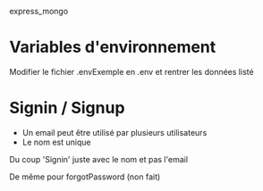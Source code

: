 express_mongo

# Variables d'environnement
Modifier le fichier .envExemple en .env et rentrer les données listé


# Signin / Signup

- Un email peut être utilisé par plusieurs utilisateurs 
- Le nom est unique

Du coup 'Signin' juste avec le nom et pas l'email

De même pour forgotPassword (non fait)
